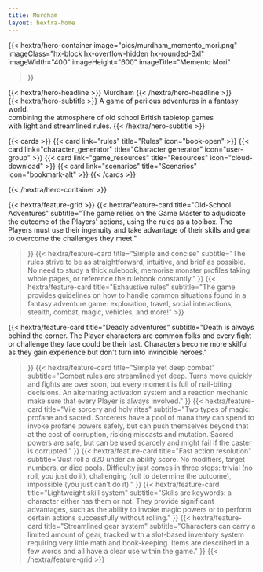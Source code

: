 ```yaml
---
title: Murdham
layout: hextra-home
---
```


{{< hextra/hero-container
  image="pics/murdham_memento_mori.png"
  imageClass="hx-block hx-overflow-hidden hx-rounded-3xl"
  imageWidth="400" imageHeight="600"
  imageTitle="Memento Mori"
>}}

<div class="hx-mt-6 hx-mb-6">
{{< hextra/hero-headline >}}
  Murdham
{{< /hextra/hero-headline >}}
</div>

<div class="hx-mb-12">
{{< hextra/hero-subtitle >}}
  A game of perilous adventures in a fantasy world,&nbsp;<br class="sm:hx-block hx-hidden" /> combining the atmosphere of old school British tabletop games&nbsp;<br class="sm:hx-block hx-hidden" /> with light and streamlined rules.
{{< /hextra/hero-subtitle >}}
</div>

  {{< cards >}}
    {{< card link="rules" title="Rules" icon="book-open" >}}
    {{< card link="character_generator" title="Character generator" icon="user-group" >}}
    {{< card link="game_resources" title="Resources" icon="cloud-download" >}}
    {{< card link="scenarios" title="Scenarios" icon="bookmark-alt" >}}
  {{< /cards >}}

{{< /hextra/hero-container >}}

<div class="hx-mt-6"></div>

{{< hextra/feature-grid >}}
  {{< hextra/feature-card
    title="Old-School Adventures"
    subtitle="The game relies on the Game Master to adjudicate the outcome of the Players' actions, using the rules as a toolbox. The Players must use their ingenuity and take advantage of their skills and gear to overcome the challenges they meet."
  >}}
  {{< hextra/feature-card
    title="Simple and concise"
    subtitle="The rules strive to be as straightforward, intuitive, and brief as possible. No need to study a thick rulebook, memorise monster profiles taking whole pages, or reference the rulebook constantly."
  >}}
  {{< hextra/feature-card
    title="Exhaustive rules"
    subtitle="The game provides guidelines on how to handle common situations found in a fantasy adventure game: exploration, travel, social interactions, stealth, combat, magic, vehicles, and more!" >}}

  {{< hextra/feature-card
    title="Deadly adventures"
    subtitle="Death is always behind the corner. The Player characters are common folks and every fight or challenge they face could be their last. Characters become more skilful as they gain experience but don't turn into invincible heroes."
  >}}
  {{< hextra/feature-card
    title="Simple yet deep combat"
    subtitle="Combat rules are streamlined yet deep. Turns move quickly and fights are over soon, but every moment is full of nail-biting decisions. An alternating activation system and a reaction mechanic make sure that every Player is always involved."
  >}}
  {{< hextra/feature-card
    title="Vile sorcery and holy rites"
    subtitle="Two types of magic: profane and sacred. Sorcerers have a pool of mana they can spend to invoke profane powers safely, but can push themselves beyond that at the cost of corruption, risking miscasts and mutation. Sacred powers are safe, but can be used scarcely and might fail if the caster is corrupted."
  >}}
  {{< hextra/feature-card
    title="Fast action resolution"
    subtitle="Just roll a d20 under an ability score. No modifiers, target numbers, or dice pools. Difficulty just comes in three steps: trivial (no roll, you just do it), challenging (roll to determine the outcome), impossible (you just can’t do it)."
  >}}
  {{< hextra/feature-card
    title="Lightweight skill system"
    subtitle="Skills are keywords: a character either has them or not. They provide significant advantages, such as the ability to invoke magic powers or to perform certain actions successfully without rolling."
  >}}
  {{< hextra/feature-card
    title="Streamlined gear system"
    subtitle="Characters can carry a limited amount of gear, tracked with a slot-based inventory system requiring very little math and book-keeping. Items are described in a few words and all have a clear use within the game."
  >}}
{{< /hextra/feature-grid >}}
